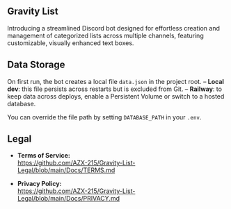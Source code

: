 ## Gravity List

Introducing a streamlined Discord bot designed for effortless creation and management of categorized lists across multiple channels, featuring customizable, visually enhanced text boxes.

## Data Storage

On first run, the bot creates a local file `data.json` in the project root.
– **Local dev**: this file persists across restarts but is excluded from Git.
– **Railway**: to keep data across deploys, enable a Persistent Volume or switch to a hosted database.

You can override the file path by setting `DATABASE_PATH` in your `.env`.

## Legal

- **Terms of Service:**  
  https://github.com/AZX-215/Gravity-List-Legal/blob/main/Docs/TERMS.md

- **Privacy Policy:**  
  https://github.com/AZX-215/Gravity-List-Legal/blob/main/Docs/PRIVACY.md 
